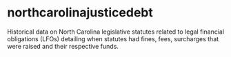# northcarolinajusticedebt
Historical data on North Carolina legislative statutes related to legal financial obligations (LFOs) detailing when statutes had fines, fees, surcharges that were raised and their respective funds.

